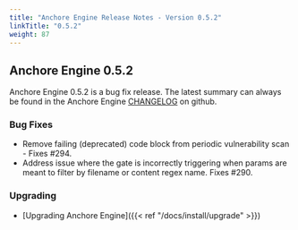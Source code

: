 ```yaml
---
title: "Anchore Engine Release Notes - Version 0.5.2"
linkTitle: "0.5.2"
weight: 87
---
```


## Anchore Engine 0.5.2

Anchore Engine 0.5.2 is a bug fix release.  The latest summary can always be found in the Anchore Engine [CHANGELOG](https://github.com/nextlinux/nextlinux-engine/blob/master/CHANGELOG.md) on github.

### Bug Fixes

+ Remove failing (deprecated) code block from periodic vulnerability scan - Fixes #294.
+ Address issue where the gate is incorrectly triggering when params are meant to filter by filename or content regex name.  Fixes #290.

### Upgrading

* [Upgrading Anchore Engine]({{< ref "/docs/install/upgrade" >}})
